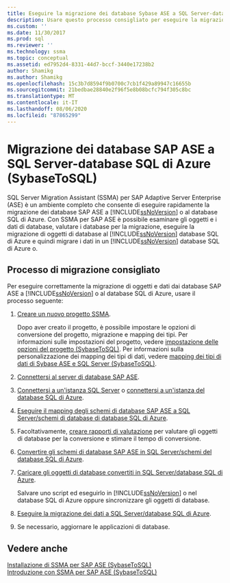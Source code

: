 ```yaml
---
title: Eseguire la migrazione dei database Sybase ASE a SQL Server-database SQL di Azure | Microsoft Docs
description: Usare questo processo consigliato per eseguire la migrazione dei database di SAP Adaptive Server Enterprise a SQL Server o al database SQL di Azure tramite SQL Server Migration Assistant (SSMA).
ms.custom: ''
ms.date: 11/30/2017
ms.prod: sql
ms.reviewer: ''
ms.technology: ssma
ms.topic: conceptual
ms.assetid: ed7952d4-8331-44d7-bccf-3440e17238b2
author: Shamikg
ms.author: Shamikg
ms.openlocfilehash: 15c3b7d8594f9b0700c7cb1f429a89947c16655b
ms.sourcegitcommit: 21bedbae28840e2f96f5e8b08bcfc794f305c8bc
ms.translationtype: MT
ms.contentlocale: it-IT
ms.lasthandoff: 08/06/2020
ms.locfileid: "87865299"
---
```

# <a name="migrating-sap-ase-databases-to-sql-server---azure-sql-database-sybasetosql"></a>Migrazione dei database SAP ASE a SQL Server-database SQL di Azure (SybaseToSQL)
SQL Server Migration Assistant (SSMA) per SAP Adaptive Server Enterprise (ASE) è un ambiente completo che consente di eseguire rapidamente la migrazione dei database SAP ASE a [!INCLUDE[ssNoVersion](../../includes/ssnoversion-md.md)] o al database SQL di Azure. Con SSMA per SAP ASE è possibile esaminare gli oggetti e i dati di database, valutare i database per la migrazione, eseguire la migrazione di oggetti di database al [!INCLUDE[ssNoVersion](../../includes/ssnoversion-md.md)] database SQL di Azure e quindi migrare i dati in un [!INCLUDE[ssNoVersion](../../includes/ssnoversion-md.md)] database SQL di Azure o.  
  
## <a name="recommended-migration-process"></a>Processo di migrazione consigliato  
Per eseguire correttamente la migrazione di oggetti e dati dai database SAP ASE a [!INCLUDE[ssNoVersion](../../includes/ssnoversion-md.md)] o al database SQL di Azure, usare il processo seguente:  
  
1.  [Creare un nuovo progetto SSMA](working-with-ssma-projects-sybasetosql.md).  
  
    Dopo aver creato il progetto, è possibile impostare le opzioni di conversione del progetto, migrazione e mapping dei tipi. Per informazioni sulle impostazioni del progetto, vedere [impostazione delle opzioni del progetto &#40;SybaseToSQL&#41;](../../ssma/sybase/setting-project-options-sybasetosql.md). Per informazioni sulla personalizzazione dei mapping dei tipi di dati, vedere [mapping dei tipi di dati di Sybase ASE e SQL Server &#40;SybaseToSQL&#41;](../../ssma/sybase/mapping-sybase-ase-and-sql-server-data-types-sybasetosql.md).  
  
2.  [Connettersi al server di database SAP ASE](connecting-to-sybase-ase-sybasetosql.md).  
  
3.  [Connettersi a un'istanza SQL Server](connecting-to-sql-server-sybasetosql.md) o [connettersi a un'istanza del database SQL di Azure](connecting-to-azure-sql-db-sybasetosql.md).  
  
4.  [Eseguire il mapping degli schemi di database SAP ASE a SQL Server/schemi di database di database SQL di Azure](https://msdn.microsoft.com/2c927003-c49d-4fe1-8e3e-5b2899166268).  
  
5.  Facoltativamente, [creare rapporti di valutazione](assessing-sybase-ase-database-objects-for-conversion-sybasetosql.md) per valutare gli oggetti di database per la conversione e stimare il tempo di conversione.  
  
6.  [Convertire gli schemi di database SAP ASE in SQL Server/schemi del database SQL di Azure](https://msdn.microsoft.com/509cb65d-2f54-427a-83d7-37919cc4e3e3).  
  
7.  [Caricare gli oggetti di database convertiti in SQL Server/database SQL di Azure](https://msdn.microsoft.com/4c59256f-99a8-4351-9559-a455813dbd06).  
  
    Salvare uno script ed eseguirlo in [!INCLUDE[ssNoVersion](../../includes/ssnoversion-md.md)] o nel database SQL di Azure oppure sincronizzare gli oggetti di database.  
  
8.  [Eseguire la migrazione dei dati a SQL Server/database SQL di Azure](https://msdn.microsoft.com/54a39f5e-9250-4387-a3ae-eae47c799811).  
  
9. Se necessario, aggiornare le applicazioni di database.  
  
## <a name="see-also"></a>Vedere anche  
[Installazione di SSMA per SAP ASE &#40;SybaseToSQL&#41;](../../ssma/sybase/installing-ssma-for-sybase-sybasetosql.md)  
[Introduzione con SSMA per SAP ASE &#40;SybaseToSQL&#41;](../../ssma/sybase/getting-started-with-ssma-for-sybase-sybasetosql.md)  
  
